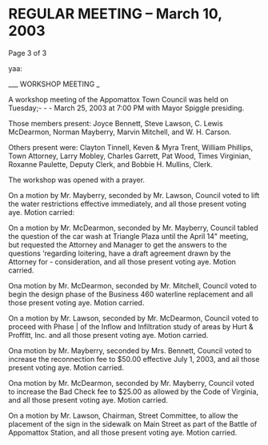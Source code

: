 # REGULAR MEETING – March 10, 2003

Page 3 of 3

yaa:

___ WORKSHOP MEETING _

A workshop meeting of the Appomattox Town Council was held on Tuesday;- - -
March 25, 2003 at 7:00 PM with Mayor Spiggle presiding.

Those members present: Joyce Bennett, Steve Lawson, C. Lewis McDearmon,
Norman Mayberry, Marvin Mitchell, and W. H. Carson.

Others present were: Clayton Tinnell, Keven & Myra Trent, William Phillips, Town
Attorney, Larry Mobley, Charles Garrett, Pat Wood, Times Virginian, Roxanne
Paulette, Deputy Clerk, and Bobbie H. Mullins, Clerk.

The workshop was opened with a prayer.

On a motion by Mr. Mayberry, seconded by Mr. Lawson, Council voted to lift the
water restrictions effective immediately, and all those present voting aye. Motion
carried:

On a motion by Mr. McDearmon, seconded by Mr. Mayberry, Council tabled the
question of the car wash at Triangle Plaza until the April 14" meeting, but
requested the Attorney and Manager to get the answers to the questions
‘regarding loitering, have a draft agreement drawn by the Attorney for -
consideration, and all those present voting aye. Motion carried.

Ona motion by Mr. McDearmon, seconded by Mr. Mitchell, Council voted to
begin the design phase of the Business 460 waterline replacement and all those
present voting aye. Motion carried.

On a motion by Mr. Lawson, seconded by Mr. McDearmon, Council voted to
proceed with Phase | of the Inflow and Infiltration study of areas by Hurt &
Proffitt, Inc. and all those present voting aye. Motion carried.

Ona motion by Mr. Mayberry, seconded by Mrs. Bennett, Council voted to
increase the reconnection fee to $50.00 effective July 1, 2003, and ail those
present voting aye. Motion carried.

Ona motion by Mr. McDearmon, seconded by Mr. Mayberry, Council voted to
increase the Bad Check fee to $25.00 as allowed by the Code of Virginia, and all
those present voting aye. Motion carried.

On a motion by Mr. Lawson, Chairman, Street Committee, to allow the placement
of the sign in the sidewalk on Main Street as part of the Battle of Appomattox
Station, and all those present voting aye. Motion carried.